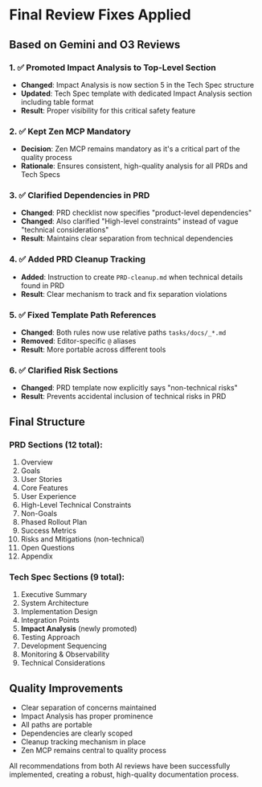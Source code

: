 # Final Review Fixes Applied

## Based on Gemini and O3 Reviews

### 1. ✅ Promoted Impact Analysis to Top-Level Section

- **Changed**: Impact Analysis is now section 5 in the Tech Spec structure
- **Updated**: Tech Spec template with dedicated Impact Analysis section including table format
- **Result**: Proper visibility for this critical safety feature

### 2. ✅ Kept Zen MCP Mandatory

- **Decision**: Zen MCP remains mandatory as it's a critical part of the quality process
- **Rationale**: Ensures consistent, high-quality analysis for all PRDs and Tech Specs

### 3. ✅ Clarified Dependencies in PRD

- **Changed**: PRD checklist now specifies "product-level dependencies"
- **Changed**: Also clarified "High-level constraints" instead of vague "technical considerations"
- **Result**: Maintains clear separation from technical dependencies

### 4. ✅ Added PRD Cleanup Tracking

- **Added**: Instruction to create `PRD-cleanup.md` when technical details found in PRD
- **Result**: Clear mechanism to track and fix separation violations

### 5. ✅ Fixed Template Path References

- **Changed**: Both rules now use relative paths `tasks/docs/_*.md`
- **Removed**: Editor-specific `@` aliases
- **Result**: More portable across different tools

### 6. ✅ Clarified Risk Sections

- **Changed**: PRD template now explicitly says "non-technical risks"
- **Result**: Prevents accidental inclusion of technical risks in PRD

## Final Structure

### PRD Sections (12 total):

1. Overview
2. Goals
3. User Stories
4. Core Features
5. User Experience
6. High-Level Technical Constraints
7. Non-Goals
8. Phased Rollout Plan
9. Success Metrics
10. Risks and Mitigations (non-technical)
11. Open Questions
12. Appendix

### Tech Spec Sections (9 total):

1. Executive Summary
2. System Architecture
3. Implementation Design
4. Integration Points
5. **Impact Analysis** (newly promoted)
6. Testing Approach
7. Development Sequencing
8. Monitoring & Observability
9. Technical Considerations

## Quality Improvements

- Clear separation of concerns maintained
- Impact Analysis has proper prominence
- All paths are portable
- Dependencies are clearly scoped
- Cleanup tracking mechanism in place
- Zen MCP remains central to quality process

All recommendations from both AI reviews have been successfully implemented, creating a robust, high-quality documentation process.

